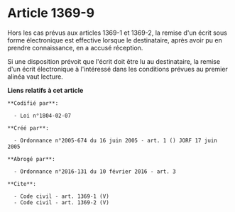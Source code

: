 # Article 1369-9

Hors les cas prévus aux articles 1369-1 et 1369-2, la remise d'un écrit sous forme électronique est effective lorsque le
destinataire, après avoir pu en prendre connaissance, en a accusé réception. 

Si une disposition prévoit que l'écrit doit être lu au destinataire, la remise d'un écrit électronique à l'intéressé dans les
conditions prévues au premier alinéa vaut lecture.

**Liens relatifs à cet article**

	**Codifié par**:

	  - Loi n°1804-02-07

	**Créé par**:

	  - Ordonnance n°2005-674 du 16 juin 2005 - art. 1 () JORF 17 juin 2005

	**Abrogé par**:

	  - Ordonnance n°2016-131 du 10 février 2016 - art. 3

	**Cite**:

	  - Code civil - art. 1369-1 (V)
	  - Code civil - art. 1369-2 (V)
